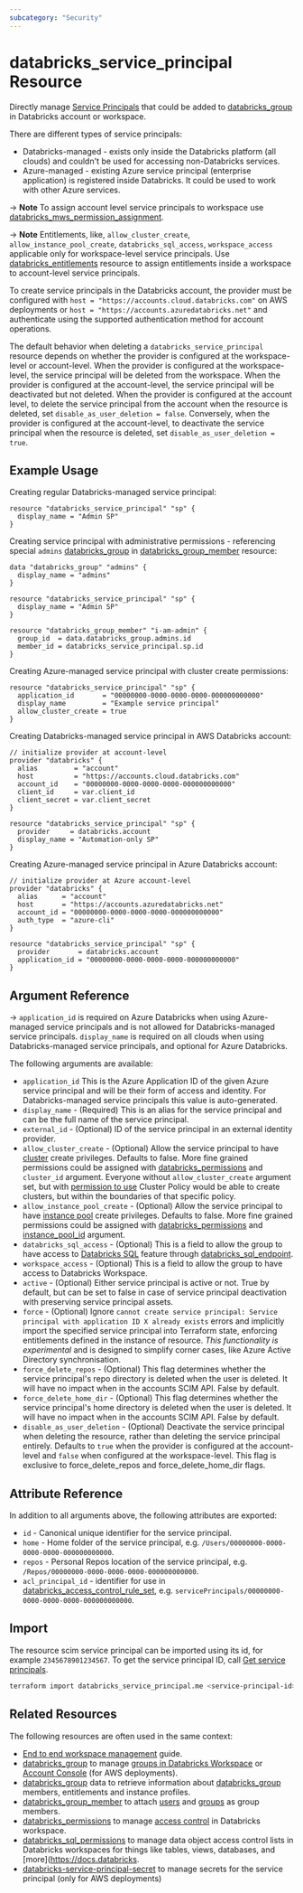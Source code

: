 ```yaml
---
subcategory: "Security"
---
```


# databricks_service_principal Resource

Directly manage [Service Principals](https://docs.databricks.com/administration-guide/users-groups/service-principals.html) that could be added to [databricks_group](group.md) in Databricks account or workspace.

There are different types of service principals:

* Databricks-managed - exists only inside the Databricks platform (all clouds) and couldn't be used for accessing non-Databricks services.
* Azure-managed - existing Azure service principal (enterprise application) is registered inside Databricks.  It could be used to work with other Azure services.

-> **Note** To assign account level service principals to workspace use [databricks_mws_permission_assignment](mws_permission_assignment.md).

-> **Note** Entitlements, like, `allow_cluster_create`, `allow_instance_pool_create`, `databricks_sql_access`, `workspace_access` applicable only for workspace-level service principals. Use [databricks_entitlements](entitlements.md) resource to assign entitlements inside a workspace to account-level service principals.

To create service principals in the Databricks account, the provider must be configured with `host = "https://accounts.cloud.databricks.com"` on AWS deployments or `host = "https://accounts.azuredatabricks.net"` and authenticate using the supported authentication method for account operations.

The default behavior when deleting a `databricks_service_principal` resource depends on whether the provider is configured at the workspace-level or account-level. When the provider is configured at the workspace-level, the service principal will be deleted from the workspace. When the provider is configured at the account-level, the service principal will be deactivated but not deleted. When the provider is configured at the account level, to delete the service principal from the account when the resource is deleted, set `disable_as_user_deletion = false`. Conversely, when the provider is configured at the account-level, to deactivate the service principal when the resource is deleted, set `disable_as_user_deletion = true`.

## Example Usage

Creating regular Databricks-managed service principal:

```hcl
resource "databricks_service_principal" "sp" {
  display_name = "Admin SP"
}
```

Creating service principal with administrative permissions - referencing special `admins` [databricks_group](../data-sources/group.md) in [databricks_group_member](group_member.md) resource:

```hcl
data "databricks_group" "admins" {
  display_name = "admins"
}

resource "databricks_service_principal" "sp" {
  display_name = "Admin SP"
}

resource "databricks_group_member" "i-am-admin" {
  group_id  = data.databricks_group.admins.id
  member_id = databricks_service_principal.sp.id
}
```

Creating Azure-managed service principal with cluster create permissions:

```hcl
resource "databricks_service_principal" "sp" {
  application_id       = "00000000-0000-0000-0000-000000000000"
  display_name         = "Example service principal"
  allow_cluster_create = true
}
```

Creating Databricks-managed service principal in AWS Databricks account:

```hcl
// initialize provider at account-level
provider "databricks" {
  alias         = "account"
  host          = "https://accounts.cloud.databricks.com"
  account_id    = "00000000-0000-0000-0000-000000000000"
  client_id     = var.client_id
  client_secret = var.client_secret
}

resource "databricks_service_principal" "sp" {
  provider     = databricks.account
  display_name = "Automation-only SP"
}
```

Creating Azure-managed service principal in Azure Databricks account:

```hcl
// initialize provider at Azure account-level
provider "databricks" {
  alias      = "account"
  host       = "https://accounts.azuredatabricks.net"
  account_id = "00000000-0000-0000-0000-000000000000"
  auth_type  = "azure-cli"
}

resource "databricks_service_principal" "sp" {
  provider       = databricks.account
  application_id = "00000000-0000-0000-0000-000000000000"
}
```

## Argument Reference

-> `application_id` is required on Azure Databricks when using Azure-managed service principals and is not allowed for Databricks-managed service principals. `display_name` is required on all clouds when using Databricks-managed service principals, and optional for Azure Databricks.

The following arguments are available:

- `application_id` This is the Azure Application ID of the given Azure service principal and will be their form of access and identity. For Databricks-managed service principals this value is auto-generated.
- `display_name` - (Required) This is an alias for the service principal and can be the full name of the service principal.
- `external_id` - (Optional) ID of the service principal in an external identity provider.
- `allow_cluster_create` - (Optional) Allow the service principal to have [cluster](cluster.md) create privileges. Defaults to false. More fine grained permissions could be assigned with [databricks_permissions](permissions.md#Cluster-usage) and `cluster_id` argument. Everyone without `allow_cluster_create` argument set, but with [permission to use](permissions.md#Cluster-Policy-usage) Cluster Policy would be able to create clusters, but within the boundaries of that specific policy.
- `allow_instance_pool_create` - (Optional) Allow the service principal to have [instance pool](instance_pool.md) create privileges. Defaults to false. More fine grained permissions could be assigned with [databricks_permissions](permissions.md#Instance-Pool-usage) and [instance_pool_id](permissions.md#instance_pool_id) argument.
- `databricks_sql_access` - (Optional) This is a field to allow the group to have access to [Databricks SQL](https://databricks.com/product/databricks-sql) feature through [databricks_sql_endpoint](sql_endpoint.md).
- `workspace_access` - (Optional) This is a field to allow the group to have access to Databricks Workspace.
- `active` - (Optional) Either service principal is active or not. True by default, but can be set to false in case of service principal deactivation with preserving service principal assets.
- `force` - (Optional) Ignore `cannot create service principal: Service principal with application ID X already exists` errors and implicitly import the specified service principal into Terraform state, enforcing entitlements defined in the instance of resource. _This functionality is experimental_ and is designed to simplify corner cases, like Azure Active Directory synchronisation.
- `force_delete_repos` - (Optional) This flag determines whether the service principal's repo directory is deleted when the user is deleted. It will have no impact when in the accounts SCIM API. False by default.
- `force_delete_home_dir` - (Optional) This flag determines whether the service principal's home directory is deleted when the user is deleted. It will have no impact when in the accounts SCIM API. False by default.
- `disable_as_user_deletion` - (Optional) Deactivate the service principal when deleting the resource, rather than deleting the service principal entirely. Defaults to `true` when the provider is configured at the account-level and `false` when configured at the workspace-level. This flag is exclusive to force_delete_repos and force_delete_home_dir flags. 

## Attribute Reference

In addition to all arguments above, the following attributes are exported:

- `id` - Canonical unique identifier for the service principal.
- `home` - Home folder of the service principal, e.g. `/Users/00000000-0000-0000-0000-000000000000`.
- `repos` - Personal Repos location of the service principal, e.g. `/Repos/00000000-0000-0000-0000-000000000000`.
- `acl_principal_id` - identifier for use in [databricks_access_control_rule_set](access_control_rule_set.md), e.g. `servicePrincipals/00000000-0000-0000-0000-000000000000`.

## Import

The resource scim service principal can be imported using its id, for example `2345678901234567`. To get the service principal ID, call [Get service principals](https://docs.databricks.com/dev-tools/api/latest/scim/scim-sp.html#get-service-principals).

```bash
terraform import databricks_service_principal.me <service-principal-id>
```

## Related Resources

The following resources are often used in the same context:

- [End to end workspace management](../guides/workspace-management.md) guide.
- [databricks_group](group.md) to manage [groups in Databricks Workspace](https://docs.databricks.com/administration-guide/users-groups/groups.html) or [Account Console](https://accounts.cloud.databricks.com/) (for AWS deployments).
- [databricks_group](../data-sources/group.md) data to retrieve information about [databricks_group](group.md) members, entitlements and instance profiles.
- [databricks_group_member](group_member.md) to attach [users](user.md) and [groups](group.md) as group members.
- [databricks_permissions](permissions.md) to manage [access control](https://docs.databricks.com/security/access-control/index.html) in Databricks workspace.
- [databricks_sql_permissions](sql_permissions.md) to manage data object access control lists in Databricks workspaces for things like tables, views, databases, and [more](<https://docs.databricks>.
- [databricks-service-principal-secret](service_principal_secret.md) to manage secrets for the service principal (only for AWS deployments)
